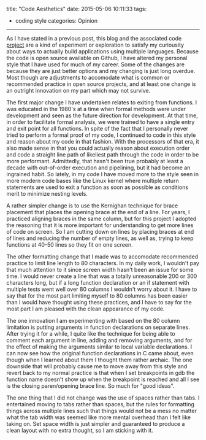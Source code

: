 title: "Code Aesthetics"
date: 2015-05-06 10:11:33
tags:
- coding style
categories: Opinion
---
As I have stated in a previous post, this blog and the associated code [project](https://github.com/bkarr/libshr) are a kind of experiment or exploration to satisfy my curiousity about ways to actually build applications using multiple languages.  Because the code is open source available on Github, I have altered my personal style that I have used for much of my career.  Some of the changes are because they are just better options and my changing is just long overdue.  Most though are adjustments to accomodate what is common or recommended practice in open source projects, and at least one change is an outright innovation on my part which may not survive.

The first major change I have undertaken relates to exiting from functions.  I was educated in the 1980's at a time when formal methods were under development and seen as the future direction for development.  At that time, in order to facilitate formal analysis, we were trained to have a single entry and exit point for all functions.  In spite of the fact that I personally never tried to perform a formal proof of my code, I continued to code in this style and reason about my code in that fashion.  With the processors of that era, it also made sense in that you could actually reason about execution order and code a straight line path of likeliest path through the code in order to be more performant.  Admittedly, that hasn't been true probably at least a decade with out-of-order execution and pipelining, but it had become an ingrained habit.  So lately, in my code I have moved more to the style seen in more modern code bases like the Linux kernel where multiple return statements are used to exit a function as soon as possible as conditions merit to minimize nesting levels.  

A rather simpler change is to use the Kernighan technique for brace placement that places the opening brace at the end of a line.  For years, I practiced aligning braces in the same column, but for this project I adopted the reasoning that it is more important for understanding to get more lines of code on screen.  So I am cutting down on lines by placing braces at end of lines and reducing the number of empty lines, as well as, trying to keep functions at 40-50 lines so they fit on one screen.  

The other formatting change that I made was to accomodate recommended practice to limit line length to 80 characters.  In my daily work, I wouldn't pay that much attention to it since screen width hasn't been an issue for some time.  I would never create a line that was a totally unreasonable 200 or 300 characters long, but if a long function declaration or an if statement with multiple tests went well over 80 columns I wouldn't worry about it.  I have to say that for the most part limiting myself to 80 columns has been easier than I would have thought using these practices, and I have to say for the most part I am pleased with the clean appearance of my code.  

The one innovation I am experimenting with based on the 80 column limitation is putting arguments in function declarations on separate lines.  After trying it for a while, I quite like the technique for being able to comment each argument in line, adding and removing arguments, and for the effect of making the arguments similar to local variable declarations.  I can now see how the original function declarations in C came about, even though when I learned about them I thought them rather archaic.  The one downside that will probably cause me to move away from this style and revert back to my normal practice is that when I set breakpoints in gdb the function name doesn't show up when the breakpoint is reached and all I see is the closing paren/opening brace line.  So much for "good ideas".

The one thing that I did not change was the use of spaces rather than tabs.  I entertained moving to tabs rather than spaces, but the rules for formatting things across multiple lines such that things would not be a mess no matter what the tab width was seemed like more mental overhead than I felt like taking on.  Set space width is just simpler and guaranteed to produce a clean layout with no extra thought, so I am sticking with it.
